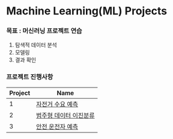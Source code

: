 # Machine Learning(ML) Projects

### 목표 : 머신러닝 프로젝트 연습
1. 탐색적 데이터 분석
2. 모델링
3. 결과 확인

### 프로젝트 진행사항
| Project   | Name                                                        
| :--- | ------------------------------------------------------------ |
| 1    | [자전거 수요 예측](https://github.com/JYKai/ML-Projects/tree/main/%EC%9E%90%EC%A0%84%EA%B1%B0%20%EB%8C%80%EC%97%AC%20%EC%88%98%EC%9A%94%20%EC%98%88%EC%B8%A1) |
| 2    | [범주형 데이터 이진분류](https://github.com/JYKai/ML-Projects/tree/main/%EB%B2%94%EC%A3%BC%ED%98%95%20%EB%8D%B0%EC%9D%B4%ED%84%B0%20%EC%9D%B4%EC%A7%84%EB%B6%84%EB%A5%98) |
| 3    | [안전 운전자 예측](https://github.com/JYKai/ML-projects/tree/main/%EC%95%88%EC%A0%84%20%EC%9A%B4%EC%A0%84%EC%9E%90%20%EC%98%88%EC%B8%A1) |
